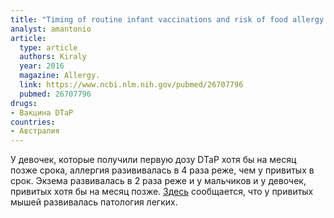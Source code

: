 ```yaml
---
title: "Timing of routine infant vaccinations and risk of food allergy and eczema at one year of age"
analyst: amantonio
article:
  type: article
  authors: Kiraly
  year: 2016
  magazine: Allergy.
  link: https://www.ncbi.nlm.nih.gov/pubmed/26707796
  pubmed: 26707796
drugs:
- Вакцина DTaP
countries:
- Австралия
---
```


У девочек, которые получили первую дозу DTaP хотя бы на месяц позже срока, аллергия разививалась в 4 раза реже, чем у привитых в срок.
Экзема развивалась в 2 раза реже и у мальчиков и у девочек, привитых хотя бы на месяц позже.
[Здесь](https://www.ncbi.nlm.nih.gov/pubmed/17224216) сообщается, что у привитых мышей развивалась патология легких.
